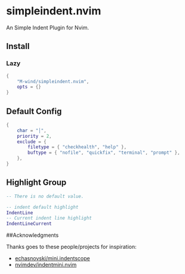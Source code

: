# simpleindent.nvim

An Simple Indent Plugin for Nvim.

## Install

### Lazy

```lua
{
    "M-wind/simpleindent.nvim",
    opts = {}
}
```

## Default Config

```lua
{
    char = "│",
    priority = 2,
    exclude = {
        filetype = { "checkhealth", "help" },
        buftype = { "nofile", "quickfix", "terminal", "prompt" },
    },
}
```

## Highlight Group

```lua
-- There is no default value.

-- indent default highlight
IndentLine
-- Current indent line highlight
IndentLineCurrent
```

##Acknowledgments

Thanks goes to these people/projects for inspiration:

- [echasnovski/mini.indentscope](https://github.com/echasnovski/mini.indentscope)
- [nvimdev/indentmini.nvim](https://github.com/nvimdev/indentmini.nvim)
